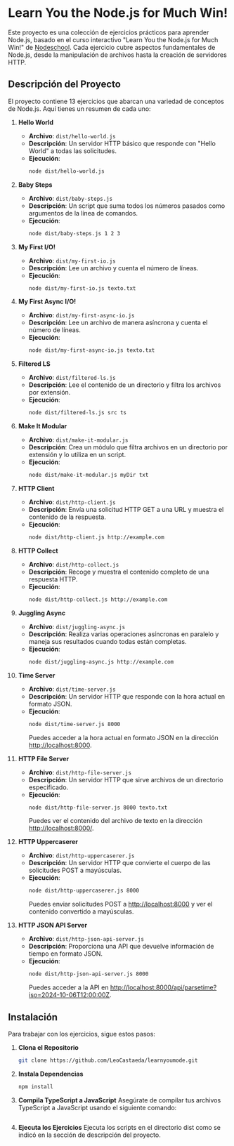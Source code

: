  # Learn You the Node.js for Much Win!

Este proyecto es una colección de ejercicios prácticos para aprender Node.js, basado en el curso interactivo "Learn You the Node.js for Much Win!" de [Nodeschool](https://nodeschool.io/). Cada ejercicio cubre aspectos fundamentales de Node.js, desde la manipulación de archivos hasta la creación de servidores HTTP.

## Descripción del Proyecto

El proyecto contiene 13 ejercicios que abarcan una variedad de conceptos de Node.js. Aquí tienes un resumen de cada uno:

1. **Hello World**
   - **Archivo**: `dist/hello-world.js`
   - **Descripción**: Un servidor HTTP básico que responde con "Hello World" a todas las solicitudes.
   - **Ejecución**: 
     ```bash
     node dist/hello-world.js
     ```

2. **Baby Steps**
   - **Archivo**: `dist/baby-steps.js`
   - **Descripción**: Un script que suma todos los números pasados como argumentos de la línea de comandos.
   - **Ejecución**: 
     ```bash
     node dist/baby-steps.js 1 2 3
     ```

3. **My First I/O!**
   - **Archivo**: `dist/my-first-io.js`
   - **Descripción**: Lee un archivo y cuenta el número de líneas.
   - **Ejecución**: 
     ```bash
     node dist/my-first-io.js texto.txt
     ```

4. **My First Async I/O!**
   - **Archivo**: `dist/my-first-async-io.js`
   - **Descripción**: Lee un archivo de manera asíncrona y cuenta el número de líneas.
   - **Ejecución**: 
     ```bash
     node dist/my-first-async-io.js texto.txt
     ```

5. **Filtered LS**
   - **Archivo**: `dist/filtered-ls.js`
   - **Descripción**: Lee el contenido de un directorio y filtra los archivos por extensión.
   - **Ejecución**: 
     ```bash
     node dist/filtered-ls.js src ts
     ```

6. **Make It Modular**
   - **Archivo**: `dist/make-it-modular.js`
   - **Descripción**: Crea un módulo que filtra archivos en un directorio por extensión y lo utiliza en un script.
   - **Ejecución**: 
     ```bash
     node dist/make-it-modular.js myDir txt
     ```

7. **HTTP Client**
   - **Archivo**: `dist/http-client.js`
   - **Descripción**: Envía una solicitud HTTP GET a una URL y muestra el contenido de la respuesta.
   - **Ejecución**: 
     ```bash
     node dist/http-client.js http://example.com
     ```

8. **HTTP Collect**
   - **Archivo**: `dist/http-collect.js`
   - **Descripción**: Recoge y muestra el contenido completo de una respuesta HTTP.
   - **Ejecución**: 
     ```bash
     node dist/http-collect.js http://example.com
     ```

9. **Juggling Async**
   - **Archivo**: `dist/juggling-async.js`
   - **Descripción**: Realiza varias operaciones asíncronas en paralelo y maneja sus resultados cuando todas están completas.
   - **Ejecución**: 
     ```bash
     node dist/juggling-async.js http://example.com
     ```

10. **Time Server**
    - **Archivo**: `dist/time-server.js`
    - **Descripción**: Un servidor HTTP que responde con la hora actual en formato JSON.
    - **Ejecución**: 
      ```bash
      node dist/time-server.js 8000
      ```
      Puedes acceder a la hora actual en formato JSON en la dirección [http://localhost:8000](http://localhost:8000).

11. **HTTP File Server**
    - **Archivo**: `dist/http-file-server.js`
    - **Descripción**: Un servidor HTTP que sirve archivos de un directorio especificado.
    - **Ejecución**: 
      ```bash
      node dist/http-file-server.js 8000 texto.txt
      ```
      Puedes ver el contenido del archivo de texto en la dirección [http://localhost:8000/](http://localhost:8000/).
12. **HTTP Uppercaserer**
    - **Archivo**: `dist/http-uppercaserer.js`
    - **Descripción**: Un servidor HTTP que convierte el cuerpo de las solicitudes POST a mayúsculas.
    - **Ejecución**: 
      ```bash
      node dist/http-uppercaserer.js 8000
      ```
      Puedes enviar solicitudes POST a [http://localhost:8000](http://localhost:8000) y ver el contenido convertido a mayúsculas.

13. **HTTP JSON API Server**
    - **Archivo**: `dist/http-json-api-server.js`
    - **Descripción**: Proporciona una API que devuelve información de tiempo en formato JSON.
    - **Ejecución**: 
      ```bash
      node dist/http-json-api-server.js 8000
      ```
      Puedes acceder a la API en [http://localhost:8000/api/parsetime?iso=2024-10-06T12:00:00Z](http://localhost:8000/api/parsetime?iso=2024-10-06T12:00:00Z).    

## Instalación

Para trabajar con los ejercicios, sigue estos pasos:

1. **Clona el Repositorio**
   ```bash
   git clone https://github.com/LeoCastaeda/learnyoumode.git

2. **Instala Dependencias**
   ```bash
   npm install
   
3. **Compila TypeScript a JavaScript**
   Asegúrate de compilar tus archivos TypeScript a JavaScript usando el siguiente comando:
   ```tsc
4. **Ejecuta los Ejercicios**
   Ejecuta los scripts en el directorio dist como se indicó en la sección de descripción del proyecto.





